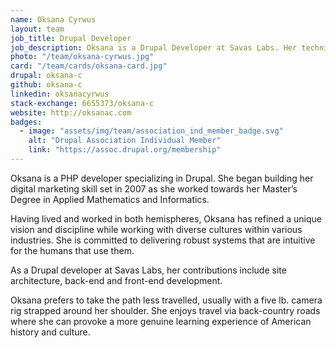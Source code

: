 ```yaml
---
name: Oksana Cyrwus
layout: team
job_title: Drupal Developer
job_description: Oksana is a Drupal Developer at Savas Labs. Her technical inputs include back-end, front-end development and site architecture.
photo: "/team/oksana-cyrwus.jpg"
card: "/team/cards/oksana-card.jpg"
drupal: oksana-c
github: oksana-c
linkedin: oksanacyrwus
stack-exchange: 6655373/oksana-c
website: http://oksanac.com
badges:
  - image: "assets/img/team/association_ind_member_badge.svg"
    alt: "Drupal Association Individual Member"
    link: "https://assoc.drupal.org/membership"
---
```

Oksana is a PHP developer specializing in Drupal. She began building her digital marketing skill set in 2007 as she worked towards her Master’s Degree in Applied Mathematics and Informatics.

Having lived and worked in both hemispheres, Oksana has refined a unique vision and discipline while working with diverse cultures within various industries. She is committed to delivering robust systems that are intuitive for the humans that use them.

As a Drupal developer at Savas Labs, her contributions include site architecture, back-end and front-end development.

Oksana prefers to take the path less travelled, usually with a five lb. camera rig strapped around her shoulder. She enjoys travel via back-country roads where she can provoke a more genuine learning experience of American history and culture.
